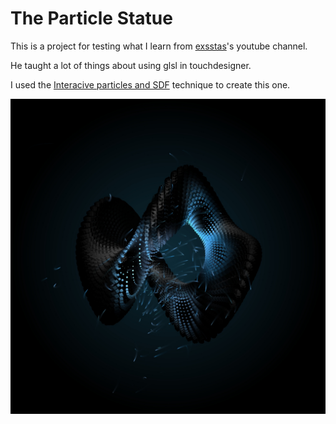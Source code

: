The Particle Statue
===================

This is a project for testing what I learn from [exsstas](https://www.youtube.com/@exsstas)'s youtube channel.

He taught a lot of things about using glsl in touchdesigner.

I used the [Interacive particles and SDF](https://www.youtube.com/watch?v=AhD33udrjYM&t=347s) technique to create this one.

![pic](img.jpg)

